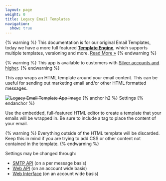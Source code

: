 ```yaml
---
layout: page
weight: 0
title: Legacy Email Templates
navigation:
  show: true
---
```


{% warning %}
This documentation is for our original Email Templates, today we have a more full featured **[Template Engine]({{root_url}}/API_Reference/Web_API_v3/Template_Engine/index.html)**, which supports multiple templates, versioning and more. [Read More »]({{root_url}}/API_Reference/Web_API_v3/Template_Engine/index.html) 
{% endwarning %}

{% warning %} This app is available to customers with [Silver accounts and higher](https://sendgrid.com/transactional-email/pricing). {% endwarning %}

This app wraps an HTML template around your email content. This can be useful for sending out marketing email and/or other HTML formatted messages.

<s>![Legacy Email Template App Image]({{root_url}}/images/email_templates.png "Legacy Email Template")</s> 
{% anchor h2 %}
Settings 
{% endanchor %}

Use the embedded, full-featured HTML editor to create a template that your emails will be wrapped in. Be sure to include a tag to place the content of your email.

{% warning %}
Everything outside of the HTML template will be discarded. Keep this in mind if you are trying to add CSS or other content not contained in the template. 
{% endwarning %}

Settings may be changed through:

-   [SMTP API]({{root_url}}/API_Reference/SMTP_API/apps.html#template) (on a per message basis)
-   [Web API]({{root_url}}/API_Reference/Web_API/filter_settings.html#-Email-Templates) (on an account wide basis)
-   [Web Interface](https://sendgrid.com/app) (on an account wide basis)
